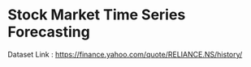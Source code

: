 # Stock Market Time Series Forecasting
 Dataset Link : https://finance.yahoo.com/quote/RELIANCE.NS/history/
